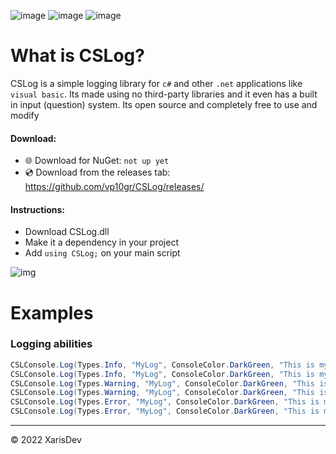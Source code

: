 ![image](https://img.shields.io/badge/Version-0.0.0-red)
![image](https://img.shields.io/badge/license-MIT-green)
![image](https://img.shields.io/badge/Lines_of_code-2.9k-black)


# What is CSLog?
CSLog is a simple logging library for `c#` and other `.net` applications like `visual basic`. Its made using no third-party libraries and it even has a built in input (question) system. Its open source and completely free to use and modify



#### Download:
- 🌐 Download for NuGet: `not up yet`
- 💿 Download from the releases tab: https://github.com/vp10gr/CSLog/releases/

#### Instructions:
- Download CSLog.dll
- Make it a dependency in your project
- Add ``using CSLog;`` on your main script

![img](https://cdn.discordapp.com/attachments/1042808931434639491/1088899007641829417/cslscreenshot.png)
 

# Examples 

### Logging abilities 

```cs
CSLConsole.Log(Types.Info, "MyLog", ConsoleColor.DarkGreen, "This is my info log");
CSLConsole.Log(Types.Info, "MyLog", ConsoleColor.DarkGreen, "This is my info log", "w/ second text");
CSLConsole.Log(Types.Warning, "MyLog", ConsoleColor.DarkGreen, "This is my warning log");
CSLConsole.Log(Types.Warning, "MyLog", ConsoleColor.DarkGreen, "This is my warning log", "w/ second text");
CSLConsole.Log(Types.Error, "MyLog", ConsoleColor.DarkGreen, "This is my error log");
CSLConsole.Log(Types.Error, "MyLog", ConsoleColor.DarkGreen, "This is my error log", "w/ second text");

```

---
© 2022 XarisDev
